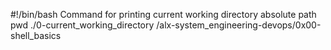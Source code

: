 #!/bin/bash
Command for printing current working directory absolute  path 
pwd ./0-current_working_directory
/alx-system_engineering-devops/0x00-shell_basics
